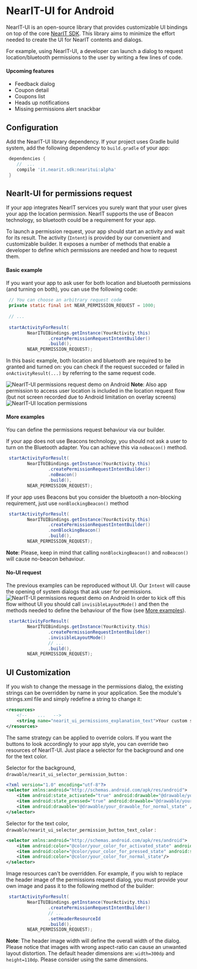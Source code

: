 # NearIT-UI for Android
NearIT-UI is an open-source library that provides customizable UI bindings on top of the core [NearIT SDK](https://github.com/nearit/Android-SDK).
This library aims to minimize the effort needed to create the UI for NearIT contents and dialogs.

For example, using NearIT-UI, a developer can launch a dialog to request location/bluetooth permissions to the user by writing a few lines of code.

#### Upcoming features
- Feedback dialog
- Coupon detail
- Coupons list
- Heads up notifications
- Missing permissions alert snackbar

## Configuration
Add the NearIT-UI library dependency. If your project uses Gradle build system, add the following dependency to `build.gradle` of your app:
```groovy
 dependencies {
    //  ...
    compile 'it.nearit.sdk:nearitui:alpha'
 }
```

## NearIt-UI for permissions request
If your app integrates NearIT services you surely want that your user gives your app the location permission. NearIT supports the use of Beacon technology, so bluetooth could be a requirement for your app.

To launch a permission request, your app should start an activity and wait for its result. The activity (`Intent`) is provided by our convenient and customizable builder. It exposes a number of methods that enable a developer to define which permissions are needed and how to request them.

#### Basic example
If you want your app to ask user for both location and bluetooth permissions (and turning on both), you can use the following code:
```java
 // You can choose an arbitrary request code
 private static final int NEAR_PERMISSION_REQUEST = 1000;
 
 // ...
 
 startActivityForResult(
        NearITUIBindings.getInstance(YourActivity.this)
                .createPermissionRequestIntentBuilder()
                .build(),
        NEAR_PERMISSION_REQUEST);
```
In this basic example, both location and bluetooth are required to be granted and turned on: you can check if the request succeded or failed in `onActivityResult(...)` by referring to the same request code.

![NearIT-UI permissions request demo on Android](demo_basic.gif)
**Note**: Also app permission to access user location is included in the location request flow (but not screen recorded due to Android limitation on overlay screens)
![NearIT-UI location permissions](location_permission.png)

#### More examples
You can define the permissions request behaviour via our builder.

If your app does not use Beacons technology, you should not ask a user to turn on the Bluetooth adapter. You can achieve this via `noBeacon()` method.
```java
 startActivityForResult(
        NearITUIBindings.getInstance(YourActivity.this)
                .createPermissionRequestIntentBuilder()
                .noBeacon()
                .build(),
        NEAR_PERMISSION_REQUEST);
```

If your app uses Beacons but you consider the bluetooth a non-blocking requirement, just use `nonBlockingBeacon()` method
```java
 startActivityForResult(
        NearITUIBindings.getInstance(YourActivity.this)
                .createPermissionRequestIntentBuilder()
                .nonBlockingBeacon()
                .build(),
        NEAR_PERMISSION_REQUEST);
```
**Note**: Please, keep in mind that calling `nonBlockingBeacon()` and `noBeacon()` will cause no-beacon behaviour.

#### No-UI request
The previous examples can be reproduced without UI. Our `Intent` will cause the opening of system dialogs that ask user for permissions.
![NearIT-UI permissions request demo on Android](demo_invisible.gif)
In order to kick off this flow without UI you should call `invisibleLayoutMode()` and then the methods needed to define the behaviour of the flow (see [More examples](#more-examples)).
```java
 startActivityForResult(
        NearITUIBindings.getInstance(YourActivity.this)
                .createPermissionRequestIntentBuilder()
                .invisibleLayoutMode()
                // ...
                .build(),
        NEAR_PERMISSION_REQUEST);
```

## UI Customization

If you wish to change the message in the permissions dialog, the existing strings can be overridden by name in your application. See the module's strings.xml file and simply redefine a string to change it:
```xml
<resources>
    <!--    ...   -->
    <string name="nearit_ui_permissions_explanation_text">Your custom string</string>
</resources>
```

The same strategy can be applied to override colors. If you want the buttons to look accordingly to your app style, you can override two resources of NearIT-UI. Just place a selector for the background and one for the text color.

Selector for the background, `drawable/nearit_ui_selector_permission_button` :
```xml
<?xml version="1.0" encoding="utf-8"?>
<selector xmlns:android="http://schemas.android.com/apk/res/android">
    <item android:state_activated="true" android:drawable="@drawable/your_drawable_for_activated_state" />
    <item android:state_pressed="true" android:drawable="@drawable/your_drawable_for_selected_state" />
    <item android:drawable="@drawable/your_drawable_for_normal_state" />
</selector>
```

Selector for the text color, `drawable/nearit_ui_selector_permission_button_text_color` :
```xml
<selector xmlns:android="http://schemas.android.com/apk/res/android">
    <item android:color="@color/your_color_for_activated_state" android:state_activated="true"/>
    <item android:color="@color/your_color_for_pressed_state" android:state_pressed="true"/>
    <item android:color="@color/your_color_for_normal_state"/>
</selector>
```

Image resources can't be overridden. For example, if you wish to replace the header image of the permissions request dialog, you must provide your own image and pass it to the following method of the builder:
```java
 startActivityForResult(
        NearITUIBindings.getInstance(YourActivity.this)
                .createPermissionRequestIntentBuilder()
                // ...
                .setHeaderResourceId                                                                                                                                                                                                                                                                        (R.drawable.your_png_image)
                .build(),
        NEAR_PERMISSION_REQUEST);
```
**Note**: The header image width will define the overall width of the dialog. Please notice that images with wrong aspect-ratio can cause an unwanted layout distortion.
The default header dimensions are: `width=300dp` and `height=110dp`. Please consider using the same dimensions.